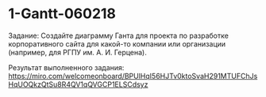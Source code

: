 # 1-Gantt-060218

Задание:
Создайте диаграмму Ганта для проекта по разработке корпоративного сайта для какой-то компании или организации (например, для РГПУ им. А. И. Герцена). 

Результат выполненного задания:
https://miro.com/welcomeonboard/BPUlHqI56HJTv0ktoSvaH291MTUFChJsHqUOQkzQtSu8R4QV1qQVGCP1ELSCdsyz

